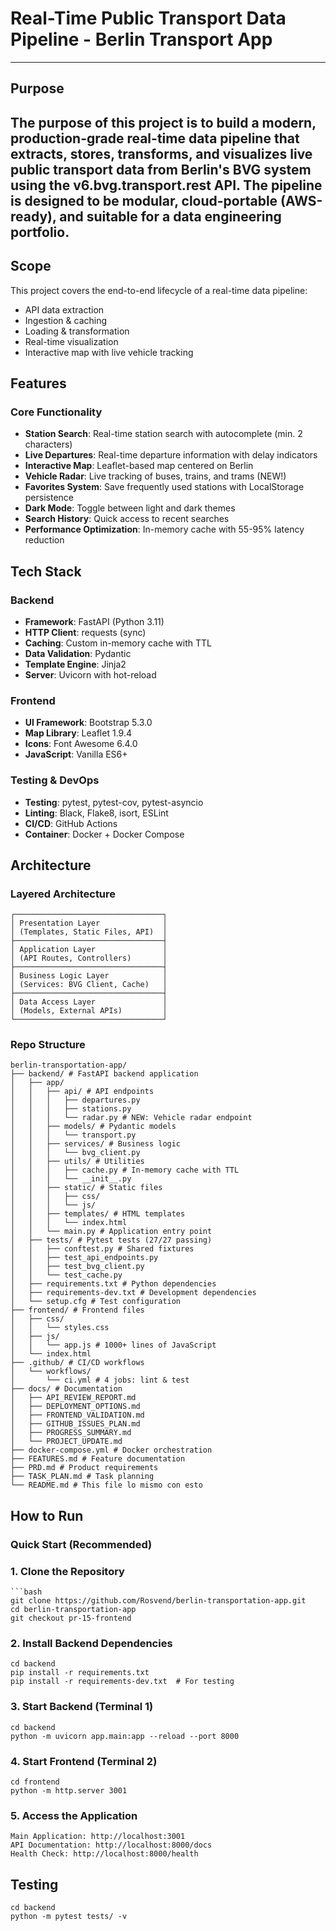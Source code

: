# Real-Time Public Transport Data Pipeline - Berlin Transport App
---
## Purpose
The purpose of this project is to build a modern, production-grade real-time data pipeline that extracts, stores, transforms, and visualizes live public transport data from Berlin's BVG system using the v6.bvg.transport.rest API. The pipeline is designed to be modular, cloud-portable (AWS-ready), and suitable for a data engineering portfolio.
---
## Scope
This project covers the end-to-end lifecycle of a real-time data pipeline:

- API data extraction
- Ingestion & caching
- Loading & transformation
- Real-time visualization
- Interactive map with live vehicle tracking

## Features

### Core Functionality
-  **Station Search**: Real-time station search with autocomplete (min. 2 characters)
- **Live Departures**: Real-time departure information with delay indicators
- **Interactive Map**: Leaflet-based map centered on Berlin
- **Vehicle Radar**: Live tracking of buses, trains, and trams (NEW!)
- **Favorites System**: Save frequently used stations with LocalStorage persistence
- **Dark Mode**: Toggle between light and dark themes
- **Search History**: Quick access to recent searches
- **Performance Optimization**: In-memory cache with 55-95% latency reduction

## Tech Stack

### Backend
- **Framework**: FastAPI (Python 3.11)
- **HTTP Client**: requests (sync)
- **Caching**: Custom in-memory cache with TTL
- **Data Validation**: Pydantic
- **Template Engine**: Jinja2
- **Server**: Uvicorn with hot-reload

### Frontend
- **UI Framework**: Bootstrap 5.3.0
- **Map Library**: Leaflet 1.9.4
- **Icons**: Font Awesome 6.4.0
- **JavaScript**: Vanilla ES6+

### Testing & DevOps
- **Testing**: pytest, pytest-cov, pytest-asyncio
- **Linting**: Black, Flake8, isort, ESLint
- **CI/CD**: GitHub Actions
- **Container**: Docker + Docker Compose

## Architecture

### Layered Architecture
```text
┌─────────────────────────────────┐
│ Presentation Layer              │
│ (Templates, Static Files, API)  │
├─────────────────────────────────┤
│ Application Layer               │
│ (API Routes, Controllers)       │
├─────────────────────────────────┤
│ Business Logic Layer            │
│ (Services: BVG Client, Cache)   │
├─────────────────────────────────┤
│ Data Access Layer               │
│ (Models, External APIs)         │
└─────────────────────────────────┘
```
### Repo Structure

```text
berlin-transportation-app/
├── backend/ # FastAPI backend application
│   ├── app/
│   │   ├── api/ # API endpoints
│   │   │   ├── departures.py
│   │   │   ├── stations.py
│   │   │   └── radar.py # NEW: Vehicle radar endpoint
│   │   ├── models/ # Pydantic models
│   │   │   └── transport.py
│   │   ├── services/ # Business logic
│   │   │   └── bvg_client.py
│   │   ├── utils/ # Utilities
│   │   │   ├── cache.py # In-memory cache with TTL
│   │   │   └── __init__.py
│   │   ├── static/ # Static files
│   │   │   ├── css/
│   │   │   └── js/
│   │   ├── templates/ # HTML templates
│   │   │   └── index.html
│   │   └── main.py # Application entry point
│   ├── tests/ # Pytest tests (27/27 passing)
│   │   ├── conftest.py # Shared fixtures
│   │   ├── test_api_endpoints.py
│   │   ├── test_bvg_client.py
│   │   └── test_cache.py
│   ├── requirements.txt # Python dependencies
│   ├── requirements-dev.txt # Development dependencies
│   └── setup.cfg # Test configuration
├── frontend/ # Frontend files
│   ├── css/
│   │   └── styles.css
│   ├── js/
│   │   └── app.js # 1000+ lines of JavaScript
│   └── index.html
├── .github/ # CI/CD workflows
│   └── workflows/
│       └── ci.yml # 4 jobs: lint & test
├── docs/ # Documentation
│   ├── API_REVIEW_REPORT.md
│   ├── DEPLOYMENT_OPTIONS.md
│   ├── FRONTEND_VALIDATION.md
│   ├── GITHUB_ISSUES_PLAN.md
│   ├── PROGRESS_SUMMARY.md
│   └── PROJECT_UPDATE.md
├── docker-compose.yml # Docker orchestration
├── FEATURES.md # Feature documentation
├── PRD.md # Product requirements
├── TASK_PLAN.md # Task planning
└── README.md # This file lo mismo con esto
```

## How to Run

### Quick Start (Recommended)

### 1. Clone the Repository 
```text
```bash
git clone https://github.com/Rosvend/berlin-transportation-app.git
cd berlin-transportation-app
git checkout pr-15-frontend
```
### 2. Install Backend Dependencies
```text
cd backend
pip install -r requirements.txt
pip install -r requirements-dev.txt  # For testing
```
### 3. Start Backend (Terminal 1)
```text
cd backend
python -m uvicorn app.main:app --reload --port 8000
```
### 4. Start Frontend (Terminal 2)
```text
cd frontend
python -m http.server 3001
```
### 5. Access the Application
```text
Main Application: http://localhost:3001
API Documentation: http://localhost:8000/docs
Health Check: http://localhost:8000/health
```
## Testing
```text
cd backend
python -m pytest tests/ -v
```

